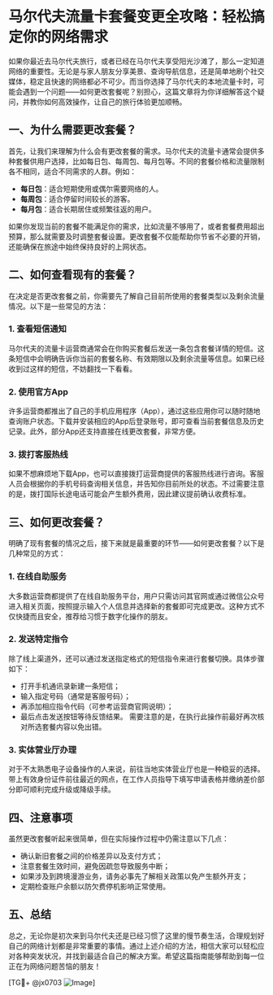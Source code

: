 # 马尔代夫流量卡套餐变更全攻略：轻松搞定你的网络需求

如果你最近去马尔代夫旅行，或者已经在马尔代夫享受阳光沙滩了，那么一定知道网络的重要性。无论是与家人朋友分享美景、查询导航信息，还是简单地刷个社交媒体，稳定且快速的网络都必不可少。而当你选择了马尔代夫的本地流量卡时，可能会遇到一个问题——如何更改套餐呢？别担心，这篇文章将为你详细解答这个疑问，并教你如何高效操作，让自己的旅行体验更加顺畅。

## 一、为什么需要更改套餐？

首先，让我们来理解为什么会有更改套餐的需求。马尔代夫的流量卡通常会提供多种套餐供用户选择，比如每日包、每周包、每月包等。不同的套餐价格和流量限制各不相同，适合不同需求的人群。例如：

- **每日包**：适合短期使用或偶尔需要网络的人。
- **每周包**：适合停留时间较长的游客。
- **每月包**：适合长期居住或频繁往返的用户。

如果你发现当前的套餐不能满足你的需求，比如流量不够用了，或者套餐费用超出预算，那么就需要及时调整套餐设置。更改套餐不仅能帮助你节省不必要的开销，还能确保在旅途中始终保持良好的上网状态。

## 二、如何查看现有的套餐？

在决定是否更改套餐之前，你需要先了解自己目前所使用的套餐类型以及剩余流量情况。以下是一些常见的方法：

### 1. 查看短信通知
马尔代夫的流量卡运营商通常会在你购买套餐后发送一条包含套餐详情的短信。这条短信中会明确告诉你当前的套餐名称、有效期限以及剩余流量等信息。如果已经收到过这样的短信，不妨翻找一下看看。

### 2. 使用官方App
许多运营商都推出了自己的手机应用程序（App），通过这些应用你可以随时随地查询账户状态。下载并安装相应的App后登录账号，即可查看当前套餐信息及历史记录。此外，部分App还支持直接在线更改套餐，非常方便。

### 3. 拨打客服热线
如果不想麻烦地下载App，也可以直接拨打运营商提供的客服热线进行咨询。客服人员会根据你的手机号码查询相关信息，并告知你目前所处的状态。不过需要注意的是，拨打国际长途电话可能会产生额外费用，因此建议提前确认收费标准。

## 三、如何更改套餐？

明确了现有套餐的情况之后，接下来就是最重要的环节——如何更改套餐？以下是几种常见的方式：

### 1. 在线自助服务
大多数运营商都提供了在线自助服务平台，用户只需访问其官网或通过微信公众号进入相关页面，按照提示输入个人信息并选择新的套餐即可完成更改。这种方式不仅快捷而且安全，推荐给习惯于数字化操作的朋友。

### 2. 发送特定指令
除了线上渠道外，还可以通过发送指定格式的短信指令来进行套餐切换。具体步骤如下：
   - 打开手机通讯录新建一条短信；
   - 输入指定号码（通常是客服号码）；
   - 再添加相应指令代码（可参考运营商官网说明）；
   - 最后点击发送按钮等待反馈结果。
需要注意的是，在执行此操作前最好再次核对所选套餐内容以免出错。

### 3. 实体营业厅办理
对于不太熟悉电子设备操作的人来说，前往当地实体营业厅也是一种稳妥的选择。带上有效身份证件前往最近的网点，在工作人员指导下填写申请表格并缴纳差价部分即可顺利完成升级或降级手续。

## 四、注意事项

虽然更改套餐听起来很简单，但在实际操作过程中仍需注意以下几点：
   - 确认新旧套餐之间的价格差异以及支付方式；
   - 注意套餐生效时间，避免因疏忽导致服务中断；
   - 如果涉及到跨境漫游业务，请务必事先了解相关政策以免产生额外开支；
   - 定期检查账户余额以防欠费停机影响正常使用。

## 五、总结

总之，无论你是初次来到马尔代夫还是已经习惯了这里的慢节奏生活，合理规划好自己的网络计划都是非常重要的事情。通过上述介绍的方法，相信大家可以轻松应对各种突发状况，并找到最适合自己的解决方案。希望这篇指南能够帮助到每一位正在为网络问题苦恼的朋友！

[TG💪+ @jx0703 ![Image](https://github.com/user-attachments/assets/dbca1d08-cadb-493c-b0ec-ad6f7a83f270)]
